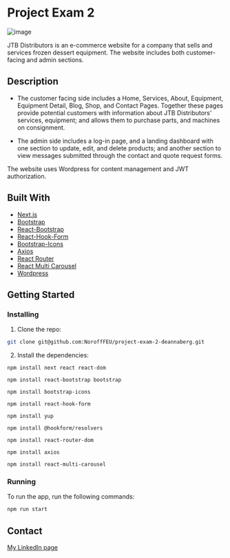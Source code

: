 # Project Exam 2

![image](https://user-images.githubusercontent.com/52622303/164316813-4b12d99f-aeb7-4069-85cf-e72b3a50ac99.png)

JTB Distributors is an e-commerce website for a company that sells and services frozen dessert equipment. The website includes both customer-facing and admin sections.  

## Description
- The customer facing side includes a Home, Services, About, Equipment, Equipment Detail, Blog, Shop, and Contact Pages.
Together these pages provide potential customers with information about JTB Distributors' services, equipment; and allows them to purchase parts, and machines on consignment. 

- The admin side includes a log-in page, and a landing dashboard with one section to update, edit, and delete products; and another section to view messages submitted through the contact and quote request forms.

The website uses Wordpress for content management and JWT authorization. 

## Built With
- [Next.js](https://nextjs.org)
- [Bootstrap](https://getbootstrap.com)
- [React-Bootstrap](https://react-bootstrap.github.io/)
- [React-Hook-Form](https://react-hook-form.com/)
- [Bootstrap-Icons](https://icons.getbootstrap.com/)
- [Axios](https://axios-http.com/)
- [React Router](https://v5.reactrouter.com/web/guides/quick-start)
- [React Multi Carousel](https://react-multi-carousel.vercel.app/)
- [Wordpress](https://wordpress.org)

## Getting Started

### Installing

1. Clone the repo:

```bash
git clone git@github.com:NoroffFEU/project-exam-2-deannaberg.git
```

2. Install the dependencies:

```
npm install next react react-dom
```
```
npm install react-bootstrap bootstrap
```
```
npm install bootstrap-icons
```
```
npm install react-hook-form
```
```
npm install yup
```
```
npm install @hookform/resolvers
```
```
npm install react-router-dom
```
```
npm install axios
```
```
npm install react-multi-carousel
```

### Running

To run the app, run the following commands:

```bash
npm run start
```

## Contact

[My LinkedIn page](https://www.linkedin.com/in/bergdeanna/)
